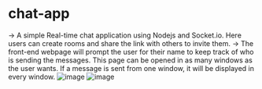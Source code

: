 # chat-app
-> A simple Real-time chat application using Nodejs and Socket.io. Here users can create rooms and share the link with others to invite them.
-> The front-end webpage will prompt the user for their name to keep track of who is sending the messages. This page
can be opened in as many windows as the user wants. If a message is sent from one window, it will be displayed in
every window.
![image](https://user-images.githubusercontent.com/74768389/132747896-86501e62-08e8-4f4a-a393-a2c7a06ee39c.png)
![image](https://user-images.githubusercontent.com/74768389/132748112-5130f601-39a2-4dc8-8e85-b43c9e9e7d87.png)

